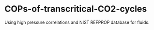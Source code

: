 # COPs-of-transcritical-CO2-cycles
Using high pressure correlations and NIST REFPROP database for fluids.
